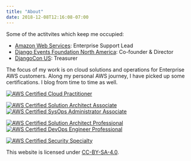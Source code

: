 ```yaml
---
title: "About"
date: 2018-12-08T12:16:08-07:00
---
```


Some of the actitvites which keep me occupied:

-   [Amazon Web Services](https://aws.amazon.com): Enterprise Support Lead
-   [Django Events Foundation North America](https://defna.org): Co-founder & Director
-   [DjangoCon US](https://djangocon.us): Treasurer

The focus of my work is on cloud solutions and operations for Enterprise AWS customers. Along my personal AWS journey, I have picked up some certifications. I blog from time to time as well.

[![AWS Certified Cloud Practitioner](/img/aws_cloudprac.png)](https://www.certmetrics.com/amazon/public/badge.aspx?i=9&t=c&d=2019-12-24&ci=AWS00942349)

[![AWS Certified Solution Architect Associate](/img/aws_saassoc.png)](https://www.certmetrics.com/amazon/public/badge.aspx?i=1&t=c&d=2015-10-05&ci=AWS00129623)
[![AWS Certified SysOps Administrator Associate](/img/aws_sysopsassoc.png)](https://www.certmetrics.com/amazon/public/badge.aspx?i=3&t=c&d=2014-11-11&ci=AWS00129623)

[![AWS Certified Solution Architect Professional](/img/aws_saprof.png)](https://www.certmetrics.com/amazon/public/badge.aspx?i=4&t=c&d=2017-09-28&ci=AWS00129623)
[![AWS Certified DevOps Engineer Professional](/img/aws_devopsprof.png)](https://www.certmetrics.com/amazon/public/badge.aspx?i=5&t=c&d=2014-11-14&ci=AWS00129623)

[![AWS Certified Security Specialty](/img/aws_secspec.png)](https://www.certmetrics.com/amazon/public/badge.aspx?i=7&t=c&d=2019-08-09&ci=AWS00942349)

This website is licensed under [CC-BY-SA-4.0](https://creativecommons.org/licenses/by-sa/4.0/).
